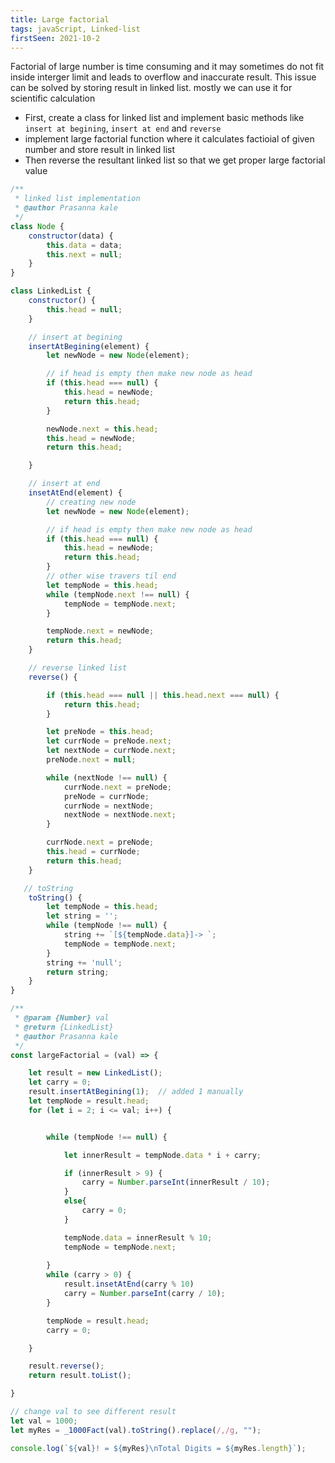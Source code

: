 ```yaml
---
title: Large factorial
tags: javaScript, Linked-list
firstSeen: 2021-10-2
---
```


Factorial of large number is time consuming and it may sometimes do not fit inside interger limit and leads to overflow and inaccurate result. This issue can be solved by storing result in linked list. mostly we can use it for scientific calculation

- First, create a class for linked list and implement basic methods like `insert at begining`, `insert at end` and `reverse` 
- implement large factorial function where it calculates factioial of given number and store result in linked list 
- Then reverse the resultant linked list so that we get proper large factorial value

```js
/**
 * linked list implementation
 * @author Prasanna kale
 */
class Node {
    constructor(data) {
        this.data = data;
        this.next = null;
    }
}

class LinkedList {
    constructor() {
        this.head = null;
    }

    // insert at begining
    insertAtBegining(element) {
        let newNode = new Node(element);

        // if head is empty then make new node as head
        if (this.head === null) {
            this.head = newNode;
            return this.head;
        }

        newNode.next = this.head;
        this.head = newNode;
        return this.head;

    }

    // insert at end
    insetAtEnd(element) {
        // creating new node
        let newNode = new Node(element);

        // if head is empty then make new node as head
        if (this.head === null) {
            this.head = newNode;
            return this.head;
        }
        // other wise travers til end        
        let tempNode = this.head;
        while (tempNode.next !== null) {
            tempNode = tempNode.next;
        }

        tempNode.next = newNode;
        return this.head;
    }

    // reverse linked list
    reverse() {

        if (this.head === null || this.head.next === null) {
            return this.head;
        }

        let preNode = this.head;
        let currNode = preNode.next;
        let nextNode = currNode.next;
        preNode.next = null;

        while (nextNode !== null) {
            currNode.next = preNode;
            preNode = currNode;
            currNode = nextNode;
            nextNode = nextNode.next;
        }

        currNode.next = preNode;
        this.head = currNode;
        return this.head;
    }

   // toString
    toString() {
        let tempNode = this.head;
        let string = '';
        while (tempNode !== null) {
            string += `[${tempNode.data}]-> `;
            tempNode = tempNode.next;
        }
        string += 'null';
        return string;
    }
}
```

```js
/**
 * @param {Number} val
 * @return {LinkedList} 
 * @author Prasanna kale
 */
const largeFactorial = (val) => {

    let result = new LinkedList();
    let carry = 0;
    result.insertAtBegining(1);  // added 1 manually
    let tempNode = result.head;
    for (let i = 2; i <= val; i++) {


        while (tempNode !== null) {

            let innerResult = tempNode.data * i + carry;

            if (innerResult > 9) {
                carry = Number.parseInt(innerResult / 10);
            }
            else{
                carry = 0;  
            }

            tempNode.data = innerResult % 10;
            tempNode = tempNode.next;
            
        }
        while (carry > 0) {
            result.insetAtEnd(carry % 10)
            carry = Number.parseInt(carry / 10);
        }

        tempNode = result.head;
        carry = 0;

    }

    result.reverse();
    return result.toList();

}
```
```js
// change val to see different result
let val = 1000;
let myRes = _1000Fact(val).toString().replace(/,/g, "");

console.log(`${val}! = ${myRes}\nTotal Digits = ${myRes.length}`);
```

